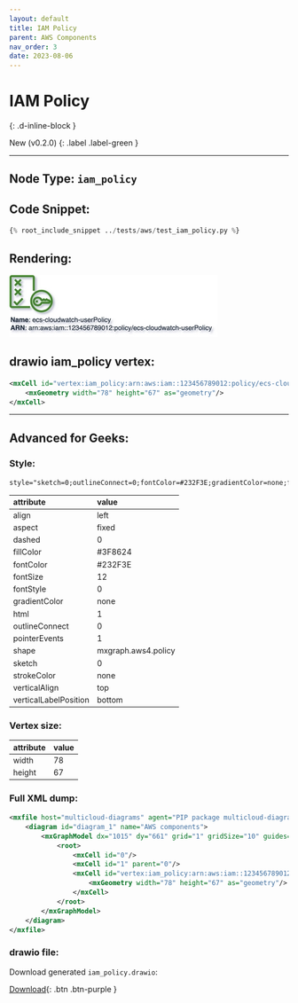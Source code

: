 ```yaml
---
layout: default
title: IAM Policy
parent: AWS Components
nav_order: 3
date: 2023-08-06
---
```


# IAM Policy
{: .d-inline-block }

New (v0.2.0)
{: .label .label-green }


---

## Node Type: ``iam_policy``

## Code Snippet:

```python
{% root_include_snippet ../tests/aws/test_iam_policy.py %}
```

## Rendering:

![lambda](output/jpg/iam_policy.jpg)

## drawio iam_policy vertex:

```xml
<mxCell id="vertex:iam_policy:arn:aws:iam::123456789012:policy/ecs-cloudwatch-userPolicy" parent="1" vertex="1">
    <mxGeometry width="78" height="67" as="geometry"/>
</mxCell>
```
---

## Advanced for Geeks:

### Style:
```html
style="sketch=0;outlineConnect=0;fontColor=#232F3E;gradientColor=none;fillColor=#3F8624;strokeColor=none;dashed=0;verticalLabelPosition=bottom;verticalAlign=top;align=left;html=1;fontSize=12;fontStyle=0;aspect=fixed;pointerEvents=1;shape=mxgraph.aws4.policy;"
```

| attribute | value |
|:----------|:------|
|align| left |
|aspect| fixed |
|dashed| 0 |
|fillColor| #3F8624 |
|fontColor| #232F3E |
|fontSize| 12 |
|fontStyle| 0 |
|gradientColor| none |
|html| 1 |
|outlineConnect| 0 |
|pointerEvents| 1 |
|shape| mxgraph.aws4.policy |
|sketch| 0 |
|strokeColor| none |
|verticalAlign| top |
|verticalLabelPosition| bottom |

### Vertex size:

| attribute | value |
|:---------|:-----------|
| width    | 78  |
| height   |67|

### Full XML dump:
```xml
<mxfile host="multicloud-diagrams" agent="PIP package multicloud-diagrams. Generate resources in draw.io compatible format for Cloud infrastructure. Copyrights @ Roman Tsypuk 2023. MIT license." type="MultiCloud">
    <diagram id="diagram_1" name="AWS components">
        <mxGraphModel dx="1015" dy="661" grid="1" gridSize="10" guides="1" tooltips="1" connect="1" arrows="1" fold="1" page="1" pageScale="1" pageWidth="850" pageHeight="1100" math="0" shadow="1">
            <root>
                <mxCell id="0"/>
                <mxCell id="1" parent="0"/>
                <mxCell id="vertex:iam_policy:arn:aws:iam::123456789012:policy/ecs-cloudwatch-userPolicy" value="&lt;b&gt;Name&lt;/b&gt;: ecs-cloudwatch-userPolicy&lt;BR&gt;&lt;b&gt;ARN&lt;/b&gt;: arn:aws:iam::123456789012:policy/ecs-cloudwatch-userPolicy" style="sketch=0;outlineConnect=0;fontColor=#232F3E;gradientColor=none;fillColor=#3F8624;strokeColor=none;dashed=0;verticalLabelPosition=bottom;verticalAlign=top;align=left;html=1;fontSize=12;fontStyle=0;aspect=fixed;pointerEvents=1;shape=mxgraph.aws4.policy;" parent="1" vertex="1">
                    <mxGeometry width="78" height="67" as="geometry"/>
                </mxCell>
            </root>
        </mxGraphModel>
    </diagram>
</mxfile>
```

### drawio file:

Download generated ``iam_policy.drawio``:

[Download](output/drawio/iam_policy.drawio){: .btn .btn-purple }
